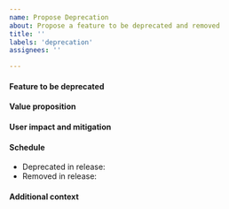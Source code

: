 ```yaml
---
name: Propose Deprecation
about: Propose a feature to be deprecated and removed
title: ''
labels: 'deprecation'
assignees: ''

---
```


#### Feature to be deprecated

<!--
Describe the feature to be deprecated, focus on the user visible aspects of it.

For example:
- Are we removing a command line option?
- Are we changing the semantics of an input format field?
- Are we removing a C++ API method?
-->

#### Value proposition

<!--
What is the value we'll derive from removing it? A deprecation must be necessary or helpful based on these principles.

- Command line usability
- API line usability
- Maintenance burden
- Incompatible with new feature
- Better alternative readily available
- Other, please describe
-->

#### User impact and mitigation

<!--
What's the impact of deprecating and removing this feature to current users?
How would they detect deprecation/removal?
How can they mitigate this feature being missing? How much effort would that be?
-->

#### Schedule
- Deprecated in release: 
- Removed in release: 

#### Additional context
<!-- Add any other context about the problem here. -->
